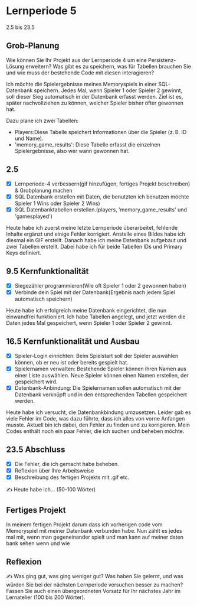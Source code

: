 # Lernperiode 5

2.5 bis 23.5

## Grob-Planung

Wie können Sie Ihr Projekt aus der Lernperiode 4 um eine Persistenz-Lösung erweitern? Was gibt es zu speichern, was für Tabellen brauchen Sie und wie muss der bestehende Code mit diesen interagieren?

Ich möchte die Spielergebnisse meines Memoryspiels in einer SQL-Datenbank speichern. Jedes Mal, wenn Spieler 1 oder Spieler 2 gewinnt, soll dieser Sieg automatisch in der Datenbank erfasst werden. Ziel ist es, später nachvollziehen zu können, welcher Spieler bisher öfter gewonnen hat.

Dazu plane ich zwei Tabellen:
- Players:Diese Tabelle speichert Informationen über die Spieler (z. B. ID und Name).
- 'memory_game_results': Diese Tabelle erfasst die einzelnen Spielergebnisse, also wer wann gewonnen hat.


## 2.5

- [x] Lernperiode-4 verbessern(gif hinzufügen, fertiges Projekt beschreiben) & Grobplanung machen
- [x] SQL Datenbank erstellen mit Daten, die benutzten ich benutzen möchte Spieler 1 Wins oder Spieler 2 Wins)
- [x] SQL Datenbanktabellen erstellen.(players, 'memory_game_results' und 'gamesplayed')

Heute habe ich zuerst meine letzte Lernperiode überarbeitet, fehlende Inhalte ergänzt und einige Fehler korrigiert. Anstelle eines Bildes habe ich diesmal ein GIF erstellt.
Danach habe ich meine Datenbank aufgebaut und zwei Tabellen erstellt. Dabei habe ich für beide Tabellen IDs und Primary Keys definiert.


## 9.5 Kernfunktionalität

- [x] Siegezähler programmieren(Wie oft Spieler 1 oder 2 gewonnen haben)
- [x] Verbinde dein Spiel mit der Datenbank(Ergebnis nach jedem Spiel automatisch speichern)
      
Heute habe ich erfolgreich meine Datenbank eingerichtet, die nun einwandfrei funktioniert. Ich habe Tabellen angelegt,
und jetzt werden die Daten jedes Mal gespeichert, wenn Spieler 1 oder Spieler 2 gewinnt.


## 16.5 Kernfunktionalität und Ausbau

- [x] Spieler-Login einrichten: Beim Spielstart soll der Spieler auswählen können, ob er neu ist oder bereits gespielt hat.
- [x] Spielernamen verwalten: Bestehende Spieler können ihren Namen aus einer Liste auswählen. Neue Spieler können einen Namen erstellen, der gespeichert wird.
- [x] Datenbank-Anbindung: Die Spielernamen sollen automatisch mit der Datenbank verknüpft und in den entsprechenden Tabellen gespeichert werden.

Heute habe ich versucht, die Datenbankbindung umzusetzen. Leider gab es viele Fehler im Code, was dazu führte, dass ich alles von vorne Anfangen musste.
Aktuell bin ich dabei, den Fehler zu finden und zu korrigieren. Mein Codes enthält noch ein paar Fehler, die ich suchen und beheben möchte.


## 23.5 Abschluss

- [x] Die Fehler, die ich gemacht habe beheben.
- [x] Reflexion über Ihre Arbeitsweise
- [x] Beschreibung des fertigen Projekts mit .gif etc.

✍️ Heute habe ich... (50-100 Wörter)


## Fertiges Projekt

In meinem fertigen Projekt darum dass ich vorherigen code vom Memoryspiel mit meiner Datenbank verbunden habe. Nun zählt es jedes mal mit, wenn man gegeneinander spielt und man kann auf meiner daten bank sehen wenn und wie 

## Reflexion

✍️ Was ging gut, was ging weniger gut? Was haben Sie gelernt, und was würden Sie bei der nächsten Lernperiode versuchen besser zu machen? Fassen Sie auch einen übergeordneten Vorsatz für Ihr nächstes Jahr im Lernatelier (100 bis 200 Wörter).
